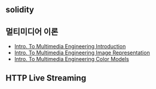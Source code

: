 ## solidity


## 멀티미디어 이론
 - [Intro. To Multimedia Engineering Introduction](https://github.com/lgvv/wiki/issues/1)
 - [Intro. To Multimedia Engineering Image Representation](https://github.com/lgvv/wiki/issues/2)
 - [Intro. To Multimedia Engineering Color Models](https://github.com/lgvv/wiki/issues/3)

## HTTP Live Streaming
